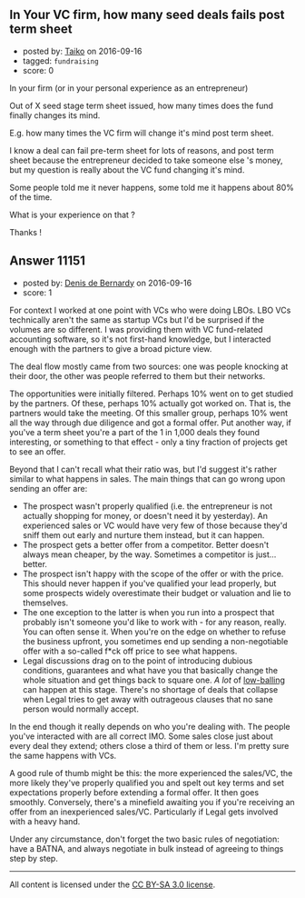 ## In Your VC firm, how many seed deals fails post term sheet

- posted by: [Taiko](https://stackexchange.com/users/334941/taiko) on 2016-09-16
- tagged: `fundraising`
- score: 0

In your firm (or in your personal experience as an entrepreneur)

Out of X seed stage term sheet issued, how many times does the fund finally changes its mind.

E.g. how many times the VC firm will change it's mind post term sheet.

I know a deal can fail pre-term sheet for lots of reasons, and post term sheet because the entrepreneur decided to take someone else 's money, but my question is really about the VC fund changing it's mind.

Some people told me it never happens, some told me it happens about 80% of the time.

What is your experience on that ?

Thanks !


## Answer 11151

- posted by: [Denis de Bernardy](https://stackexchange.com/users/182468/denis-de-bernardy) on 2016-09-16
- score: 1

For context I worked at one point with VCs who were doing LBOs. LBO VCs technically aren't the same as startup VCs but I'd be surprised if the volumes are so different. I was providing them with VC fund-related accounting software, so it's not first-hand knowledge, but I interacted enough with the partners to give a broad picture view.

The deal flow mostly came from two sources: one was people knocking at their door, the other was people referred to them but their networks.

The opportunities were initially filtered. Perhaps 10% went on to get studied by the partners. Of these, perhaps 10% actually got worked on. That is, the partners would take the meeting. Of this smaller group, perhaps 10% went all the way through due diligence and got a formal offer. Put another way, if you've a term sheet you're a part of the 1 in 1,000 deals they found interesting, or something to that effect - only a tiny fraction of projects get to see an offer.

Beyond that I can't recall what their ratio was, but I'd suggest it's rather similar to what happens in sales. The main things that can go wrong upon sending an offer are:

- The prospect wasn't properly qualified (i.e. the entrepreneur is not actually shopping for money, or doesn't need it by yesterday). An experienced sales or VC would have very few of those because they'd sniff them out early and nurture them instead, but it can happen.
- The prospect gets a better offer from a competitor. Better doesn't always mean cheaper, by the way. Sometimes a competitor is just... better.
- The prospect isn't happy with the scope of the offer or with the price. This should never happen if you've qualified your lead properly, but some prospects widely overestimate their budget or valuation and lie to themselves.
- The one exception to the latter is when you run into a prospect that probably isn't someone you'd like to work with - for any reason, really. You can often sense it. When you're on the edge on whether to refuse the business upfront, you sometimes end up sending a non-negotiable offer with a so-called f\*ck off price to see what happens.
- Legal discussions drag on to the point of introducing dubious conditions, guarantees and what have you that basically change the whole situation and get things back to square one. _A lot_ of [low-balling](https://en.wikipedia.org/wiki/Low-ball) can happen at this stage. There's no shortage of deals that collapse when Legal tries to get away with outrageous clauses that no sane person would normally accept.

In the end though it really depends on who you're dealing with. The people you've interacted with are all correct IMO. Some sales close just about every deal they extend; others close a third of them or less. I'm pretty sure the same happens with VCs.

A good rule of thumb might be this: the more experienced the sales/VC, the more likely they've properly qualified you and spelt out key terms and set expectations properly before extending a formal offer. It then goes smoothly. Conversely, there's a minefield awaiting you if you're receiving an offer from an inexperienced sales/VC. Particularly if Legal gets involved with a heavy hand.

Under any circumstance, don't forget the two basic rules of negotiation: have a BATNA, and always negotiate in bulk instead of agreeing to things step by step.



---

All content is licensed under the [CC BY-SA 3.0 license](https://creativecommons.org/licenses/by-sa/3.0/).
